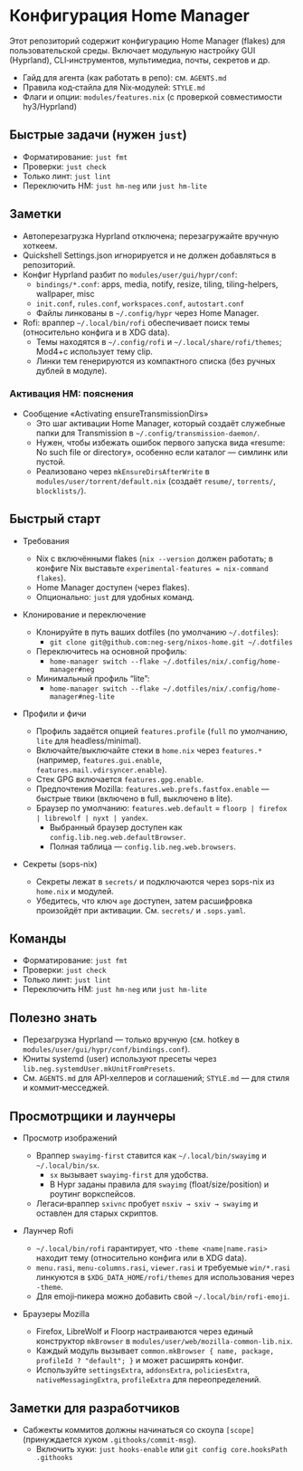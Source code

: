 # Конфигурация Home Manager

Этот репозиторий содержит конфигурацию Home Manager (flakes) для пользовательской среды. Включает модульную настройку GUI (Hyprland), CLI‑инструментов, мультимедиа, почты, секретов и др.

- Гайд для агента (как работать в репо): см. `AGENTS.md`
- Правила код‑стайла для Nix‑модулей: `STYLE.md`
- Флаги и опции: `modules/features.nix` (с проверкой совместимости hy3/Hyprland)

## Быстрые задачи (нужен `just`)

- Форматирование: `just fmt`
- Проверки: `just check`
- Только линт: `just lint`
- Переключить HM: `just hm-neg` или `just hm-lite`

## Заметки

- Автоперезагрузка Hyprland отключена; перезагружайте вручную хоткеем.
- Quickshell Settings.json игнорируется и не должен добавляться в репозиторий.
- Конфиг Hyprland разбит по `modules/user/gui/hypr/conf`:
  - `bindings/*.conf`: apps, media, notify, resize, tiling, tiling-helpers, wallpaper, misc
  - `init.conf`, `rules.conf`, `workspaces.conf`, `autostart.conf`
  - Файлы линкованы в `~/.config/hypr` через Home Manager.
- Rofi: враппер `~/.local/bin/rofi` обеспечивает поиск темы (относительно конфига и в XDG data).
  - Темы находятся в `~/.config/rofi` и `~/.local/share/rofi/themes`; Mod4+c использует тему clip.
  - Линки тем генерируются из компактного списка (без ручных дублей в модуле).

### Активация HM: пояснения

- Сообщение «Activating ensureTransmissionDirs»
  - Это шаг активации Home Manager, который создаёт служебные папки для Transmission в `~/.config/transmission-daemon/`.
  - Нужен, чтобы избежать ошибок первого запуска вида «resume: No such file or directory», особенно если каталог — симлинк или пустой.
  - Реализовано через `mkEnsureDirsAfterWrite` в `modules/user/torrent/default.nix` (создаёт `resume/`, `torrents/`, `blocklists/`).

## Быстрый старт

- Требования
  - Nix с включёнными flakes (`nix --version` должен работать; в конфиге Nix выставьте `experimental-features = nix-command flakes`).
  - Home Manager доступен (через flakes).
  - Опционально: `just` для удобных команд.

- Клонирование и переключение
  - Клонируйте в путь ваших dotfiles (по умолчанию `~/.dotfiles`):
    - `git clone git@github.com:neg-serg/nixos-home.git ~/.dotfiles`
  - Переключитесь на основной профиль:
    - `home-manager switch --flake ~/.dotfiles/nix/.config/home-manager#neg`
  - Минимальный профиль “lite”:
    - `home-manager switch --flake ~/.dotfiles/nix/.config/home-manager#neg-lite`

- Профили и фичи
  - Профиль задаётся опцией `features.profile` (`full` по умолчанию, `lite` для headless/minimal).
  - Включайте/выключайте стеки в `home.nix` через `features.*` (например, `features.gui.enable`, `features.mail.vdirsyncer.enable`).
  - Стек GPG включается `features.gpg.enable`.
  - Предпочтения Mozilla: `features.web.prefs.fastfox.enable` — быстрые твики (включено в full, выключено в lite).
  - Браузер по умолчанию: `features.web.default` = `floorp | firefox | librewolf | nyxt | yandex`.
    - Выбранный браузер доступен как `config.lib.neg.web.defaultBrowser`.
    - Полная таблица — `config.lib.neg.web.browsers`.

- Секреты (sops-nix)
  - Секреты лежат в `secrets/` и подключаются через sops-nix из `home.nix` и модулей.
  - Убедитесь, что ключ `age` доступен, затем расшифровка произойдёт при активации. См. `secrets/` и `.sops.yaml`.

## Команды

- Форматирование: `just fmt`
- Проверки: `just check`
- Только линт: `just lint`
- Переключить HM: `just hm-neg` или `just hm-lite`

## Полезно знать

- Перезагрузка Hyprland — только вручную (см. hotkey в `modules/user/gui/hypr/conf/bindings.conf`).
- Юниты systemd (user) используют пресеты через `lib.neg.systemdUser.mkUnitFromPresets`.
- См. `AGENTS.md` для API‑хелперов и соглашений; `STYLE.md` — для стиля и коммит‑месседжей.

## Просмотрщики и лаунчеры

- Просмотр изображений
  - Враппер `swayimg-first` ставится как `~/.local/bin/swayimg` и `~/.local/bin/sx`.
    - `sx` вызывает `swayimg-first` для удобства.
    - В Hypr заданы правила для `swayimg` (float/size/position) и роутинг воркспейсов.
  - Легаси‑враппер `sxivnc` пробует `nsxiv → sxiv → swayimg` и оставлен для старых скриптов.

- Лаунчер Rofi
  - `~/.local/bin/rofi` гарантирует, что `-theme <name|name.rasi>` находит тему (относительно конфига или в XDG data).
  - `menu.rasi`, `menu-columns.rasi`, `viewer.rasi` и требуемые `win/*.rasi` линкуются в `$XDG_DATA_HOME/rofi/themes` для использования через `-theme`.
  - Для emoji‑пикера можно добавить свой `~/.local/bin/rofi-emoji`.

- Браузеры Mozilla
  - Firefox, LibreWolf и Floorp настраиваются через единый конструктор `mkBrowser` в `modules/user/web/mozilla-common-lib.nix`.
  - Каждый модуль вызывает `common.mkBrowser { name, package, profileId ? "default"; }` и может расширять конфиг.
  - Используйте `settingsExtra`, `addonsExtra`, `policiesExtra`, `nativeMessagingExtra`, `profileExtra` для переопределений.

## Заметки для разработчиков

- Сабжекты коммитов должны начинаться со скоупа `[scope]` (принуждается хуком `.githooks/commit-msg`).
  - Включить хуки: `just hooks-enable` или `git config core.hooksPath .githooks`
